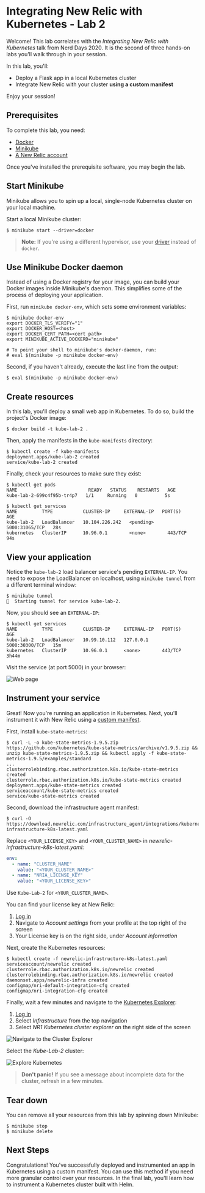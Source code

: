 # Integrating New Relic with Kubernetes - Lab 2

Welcome! This lab correlates with the _Integrating New Relic with Kubernetes_ talk from Nerd Days 2020. It is the second of three hands-on labs you'll walk through in your session.

In this lab, you'll:

- Deploy a Flask app in a local Kubernetes cluster
- Integrate New Relic with your cluster **using a custom manifest**

Enjoy your session!

## Prerequisites

To complete this lab, you need:

- [Docker](https://docs.docker.com/get-docker/)
- [Minikube](https://kubernetes.io/docs/tasks/tools/install-minikube/)
- [A New Relic account](https://newrelic.com/signup)

Once you've installed the prerequisite software, you may begin the lab.

## Start Minikube

Minikube allows you to spin up a local, single-node Kubernetes cluster on your local machine.

Start a local Minikube cluster:

```console
$ minikube start --driver=docker
```

> **Note:** If you're using a different hypervisor, use your [driver](https://kubernetes.io/docs/setup/learning-environment/minikube/#specifying-the-vm-driver) instead of `docker`.

## Use Minikube Docker daemon

Instead of using a Docker registry for your image, you can build your Docker images inside Minikube's daemon. This simplifies some of the process of deploying your application.

First, run `minikube docker-env`, which sets some environment variables:

```console
$ minikube docker-env
export DOCKER_TLS_VERIFY="1"
export DOCKER_HOST=<host>
export DOCKER_CERT_PATH=<cert path>
export MINIKUBE_ACTIVE_DOCKERD="minikube"

# To point your shell to minikube's docker-daemon, run:
# eval $(minikube -p minikube docker-env)
```

Second, if you haven't already, execute the last line from the output:

```console
$ eval $(minikube -p minikube docker-env)
```

## Create resources

In this lab, you'll deploy a small web app in Kubernetes. To do so, build the project's Docker image:

```console
$ docker build -t kube-lab-2 .
```

Then, apply the manifests in the `kube-manifests` directory:

```console
$ kubectl create -f kube-manifests
deployment.apps/kube-lab-2 created
service/kube-lab-2 created
```

Finally, check your resources to make sure they exist:

```console
$ kubectl get pods
NAME                          READY   STATUS    RESTARTS   AGE
kube-lab-2-699c4f95b-tr4p7   1/1     Running   0          5s

$ kubectl get services
NAME         TYPE           CLUSTER-IP     EXTERNAL-IP   PORT(S)          AGE
kube-lab-2   LoadBalancer   10.104.226.242   <pending>     5000:31065/TCP   28s
kubernetes   ClusterIP      10.96.0.1        <none>        443/TCP          94s
```

## View your application

Notice the `kube-lab-2` load balancer service's pending `EXTERNAL-IP`. You need to expose the LoadBalancer on localhost, using `minikube tunnel` from a different terminal window:

```console
$ minikube tunnel
🏃  Starting tunnel for service kube-lab-2.
```

Now, you should see an `EXTERNAL-IP`:

```console
$ kubectl get services
NAME         TYPE           CLUSTER-IP     EXTERNAL-IP   PORT(S)          AGE
kube-lab-2   LoadBalancer   10.99.10.112   127.0.0.1     5000:30300/TCP   15m
kubernetes   ClusterIP      10.96.0.1      <none>        443/TCP          3h44m
```

Visit the service (at port 5000) in your browser:

![Web page](static/index.png)

## Instrument your service

Great! Now you're running an application in Kubernetes. Next, you'll instrument it with New Relic using a [custom manifest](https://docs.newrelic.com/docs/integrations/kubernetes-integration/installation/kubernetes-integration-install-configure#customized-manifest).

First, install `kube-state-metrics`:

```console
$ curl -L -o kube-state-metrics-1.9.5.zip https://github.com/kubernetes/kube-state-metrics/archive/v1.9.5.zip && unzip kube-state-metrics-1.9.5.zip && kubectl apply -f kube-state-metrics-1.9.5/examples/standard
...
clusterrolebinding.rbac.authorization.k8s.io/kube-state-metrics created
clusterrole.rbac.authorization.k8s.io/kube-state-metrics created
deployment.apps/kube-state-metrics created
serviceaccount/kube-state-metrics created
service/kube-state-metrics created
```

Second, download the infrastructure agent manifest:

```console
$ curl -O https://download.newrelic.com/infrastructure_agent/integrations/kubernetes/newrelic-infrastructure-k8s-latest.yaml
```

Replace `<YOUR_LICENSE_KEY>` and `<YOUR_CLUSTER_NAME>` in _newrelic-infrastructure-k8s-latest.yaml_:

```yaml
env:
  - name: "CLUSTER_NAME"
    value: "<YOUR_CLUSTER_NAME>"
  - name: "NRIA_LICENSE_KEY"
    value: "<YOUR_LICENSE_KEY>"
```

Use `Kube-Lab-2` for `<YOUR_CLUSTER_NAME>`.

You can find your license key at New Relic:

1. [Log in](https://one.newrelic.com/)
2. Navigate to _Account settings_ from your profile at the top right of the screen
3. Your License key is on the right side, under _Account information_

Next, create the Kubernetes resources:

```console
$ kubectl create -f newrelic-infrastructure-k8s-latest.yaml
serviceaccount/newrelic created
clusterrole.rbac.authorization.k8s.io/newrelic created
clusterrolebinding.rbac.authorization.k8s.io/newrelic created
daemonset.apps/newrelic-infra created
configmap/nri-default-integration-cfg created
configmap/nri-integration-cfg created
```

Finally, wait a few minutes and navigate to the [Kubernetes Explorer](https://docs.newrelic.com/docs/integrations/kubernetes-integration/understand-use-data/kubernetes-cluster-explorer):

1. [Log in](https://one.newrelic.com/)
2. Select _Infrastructure_ from the top navigation
3. Select _NR1 Kubernetes cluster explorer_ on the right side of the screen

![Navigate to the Cluster Explorer](static/cluster_explorer_link.png)

Select the _Kube-Lab-2_ cluster:

![Explore Kubernetes](static/cluster_explorer.png)

> **Don't panic!** If you see a message about incomplete data for the cluster, refresh in a few minutes.

## Tear down

You can remove all your resources from this lab by spinning down Minikube:

```console
$ minikube stop
$ minikube delete
```

## Next Steps

Congratulations! You've successfully deployed and instrumented an app in Kubernetes using a custom manifest. You can use this method if you need more granular control over your resources. In the final lab, you'll learn how to instrument a Kubernetes cluster built with Helm.